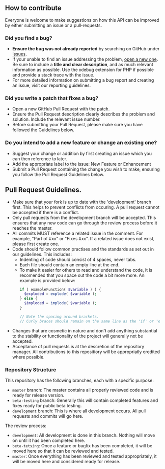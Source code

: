 ## How to contribute
Everyone is welcome to make suggestions on how this API can be improved by either submitting an issue or a pull-requests.

### Did you find a bug?
- **Ensure the bug was not already reported** by searching on GitHub under [Issues](https://github.com/whitegum/rewarding-loyalty-api/issues).
- If your unable to find an issue addressing the problem, [open a new one](https://github.com/whitegum/rewarding-loyalty-api/issues/new). Be sure to include a **title and clear description**, and as much relevant information as possible. Use the xdebug extension for PHP if possible and provide a stack trace with the issue.
- For more detailed information on submitting a bug report and creating an issue, visit our reporting guidelines.
 
### Did you write a patch that fixes a bug?
- Open a new GitHub Pull Request with the patch.
- Ensure the Pull Request description clearly describes the problem and solution. Include the relevant issue number.
- Before submitting your Pull Request, please make sure you have followed the Guidelines below.

### Do you intend to add a new feature or change an existing one?
- Suggest your change or addition by first creating an issue which you can then reference to later.
- Add the appropriate label to the issue: New Feature or Enhancement
- Submit a Pull Request containing the change you wish to make, ensuring you follow the Pull Request Guidelines below.

## Pull Request Guidelines.
- Make sure that your fork is up to date with the 'development' branch first. This helps to prevent conflicts from occuring. A pull request cannot be accepted if there is a conflict.
- Only pull requests from the development branch will be accepted. This ensures that any new code can go through the review process before it reaches the master.
- All commits MUST reference a related issue in the comment. For example, "Part of #xx" or "Fixes #xx". If a related issue does not exist, please first create one.
- Code should follow common practises and the standards as set out in our guidelines. This includes:
  - Indenting of code should consist of 4 spaces, never tabs.
  - Each file should contain an empty line at the end.
  - To make it easier for others to read and understand the code, it is recomended that you space out the code a bit more more. An example is provided below:
    ```php
    if ( exampleFunction( $variable ) ) {
      $exploded = explode( $variable );
    } else {
      $imploded = implode( $variable );
    }
    
    // Note the spacing around brackets.
    // Curly braces should remain on the same line as the 'if' or 'else' statements.
    ```
- Changes that are cosmetic in nature and don't add anything substantial to the stability or functionality of the project will generally not be accepted.
- Acceptance of pull requests is at the descretion of the repository manager. All contributions to this repositiory will be appropriatly credited where possible.

### Repository Structure
This repository has the following branches, each with a specific purpose:
- `master` branch: The master contains all properly reviewed code and is ready for release version.
- `beta-testing` branch: Generally this will contain completed features and fixes ready for public beta testing.
- `development` branch: This is where all development occurs. All pull requests and commits will go here.

The review process:
- `development`: All development is done in this branch. Nothing will move on until it has been completed here.
- `beta-tetsing`: Once a feature or bugfix has been completed, it will be moved here so that it can be reviewed and tested.
- `master`: Once everything has been reviewed and tested appropriately, it will be moved here and considered ready for release.
